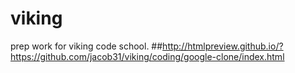 # viking
prep work for viking code school.
##http://htmlpreview.github.io/?https://github.com/jacob31/viking/coding/google-clone/index.html
